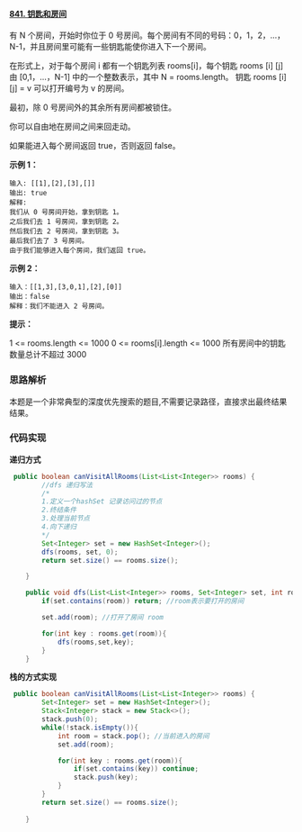 #### [841. 钥匙和房间](https://leetcode-cn.com/problems/keys-and-rooms/)

有 N 个房间，开始时你位于 0 号房间。每个房间有不同的号码：0，1，2，...，N-1，并且房间里可能有一些钥匙能使你进入下一个房间。

在形式上，对于每个房间 i 都有一个钥匙列表 rooms[i]，每个钥匙 rooms [i] [j] 由 [0,1，...，N-1] 中的一个整数表示，其中 N = rooms.length。 钥匙 rooms [i] [j] = v 可以打开编号为 v 的房间。

最初，除 0 号房间外的其余所有房间都被锁住。

你可以自由地在房间之间来回走动。

如果能进入每个房间返回 true，否则返回 false。

**示例 1：**

```
输入: [[1],[2],[3],[]]
输出: true
解释:  
我们从 0 号房间开始，拿到钥匙 1。
之后我们去 1 号房间，拿到钥匙 2。
然后我们去 2 号房间，拿到钥匙 3。
最后我们去了 3 号房间。
由于我们能够进入每个房间，我们返回 true。
```

**示例 2：**

```
输入：[[1,3],[3,0,1],[2],[0]]
输出：false
解释：我们不能进入 2 号房间。
```

**提示：**

1 <= rooms.length <= 1000
0 <= rooms[i].length <= 1000
所有房间中的钥匙数量总计不超过 3000

### 思路解析

本题是一个非常典型的深度优先搜索的题目,不需要记录路径，直接求出最终结果结果。

### 代码实现

**递归方式**

```java
 public boolean canVisitAllRooms(List<List<Integer>> rooms) {
        //dfs 递归写法
        /*
        1.定义一个hashSet 记录访问过的节点
        2.终结条件
        3.处理当前节点
        4.向下递归
        */
        Set<Integer> set = new HashSet<Integer>();
        dfs(rooms, set, 0);
        return set.size() == rooms.size();

    }

    public void dfs(List<List<Integer>> rooms, Set<Integer> set, int room ){
        if(set.contains(room)) return; //room表示要打开的房间

        set.add(room); //打开了房间 room

        for(int key : rooms.get(room)){
            dfs(rooms,set,key);
        }
    } 
```

**栈的方式实现**

```java
 public boolean canVisitAllRooms(List<List<Integer>> rooms) {
        Set<Integer> set = new HashSet<Integer>();
        Stack<Integer> stack = new Stack<>();
        stack.push(0);
        while(!stack.isEmpty()){
            int room = stack.pop(); //当前进入的房间
            set.add(room);

            for(int key : rooms.get(room)){
                if(set.contains(key)) continue;
                stack.push(key);
            }
        }
        return set.size() == rooms.size();
   
    }
```

